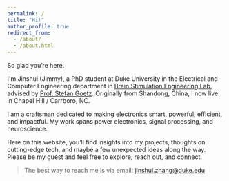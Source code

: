 ```yaml
---
permalink: /
title: "Hi!"
author_profile: true
redirect_from: 
  - /about/
  - /about.html
---
```


So glad you’re here. 

I'm Jinshui (Jimmy), a PhD student at Duke University in the Electrical and Computer Engineering department in [Brain Stimulation Engineering Lab](https://sites.google.com/view/bsel/home), advised by [Prof. Stefan Goetz](https://stephanmgoetz.github.io/).
Originally from Shandong, China, I now live in Chapel Hill / Carrboro, NC.

I am a craftsman dedicated to making electronics smart, powerful, efficient, and impactful. My work spans power electronics, signal processing, and neuroscience. 

Here on this website, you’ll find insights into my projects, thoughts on cutting-edge tech, and maybe a few unexpected ideas along the way. Please be my guest and feel free to explore, reach out, and connect. 

> The best way to reach me is via email: jinshui.zhang@duke.edu 
